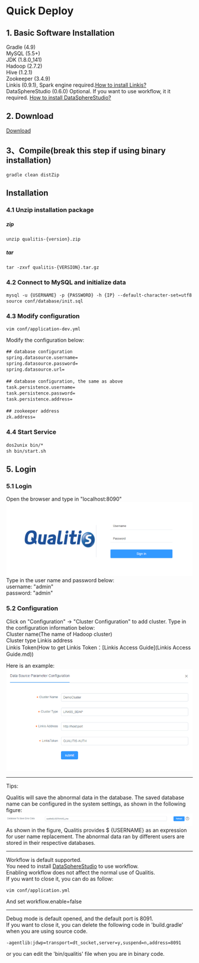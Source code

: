 # Quick Deploy

## 1. Basic Software Installation
Gradle (4.9)  
MySQL (5.5+)  
JDK (1.8.0_141)  
Hadoop (2.7.2)  
Hive (1.2.1)   
Zookeeper (3.4.9)  
Linkis (0.9.1), Spark engine required.[How to install Linkis?](https://github.com/apache/incubator-linkis)  
DataSphereStudio (0.6.0) Optional. If you want to use workflow, it it required. [How to install DataSphereStudio?](https://github.com/WeBankFinTech/DataSphereStudio)  

## 2. Download
[Download](https://github.com/WeBankFinTech/Qualitis/releases)

## 3、Compile(break this step if using binary installation)
```
gradle clean distZip
```

## Installation
### 4.1 Unzip installation package
##### zip
```
unzip qualitis-{version}.zip
```

##### tar
```
tar -zxvf qualitis-{VERSION}.tar.gz
```

### 4.2 Connect to MySQL and initialize data
```
mysql -u {USERNAME} -p {PASSWORD} -h {IP} --default-character-set=utf8
source conf/database/init.sql
```

### 4.3 Modify configuration
```
vim conf/application-dev.yml
```
Modify the configuration below:
```
## database configuration
spring.datasource.username=
spring.datasource.password=
spring.datasource.url=

## database configuration, the same as above 
task.persistence.username=
task.persistence.password=
task.persistence.address=

## zookeeper address
zk.address=
```

### 4.4 Start Service
```
dos2unix bin/*
sh bin/start.sh
```

## 5. Login
### 5.1 Login
Open the browser and type in "localhost:8090"  
![登录验证图片](../../../images/en_US/ch1/Login.png)  
Type in the user name and password below:  
username: "admin"  
password: "admin"  

### 5.2 Configuration
Click on "Configuration" -> "Cluster Configuration" to add cluster.
Type in the configuration information below:    
Cluster name(The name of Hadoop cluster)  
Cluster type
Linkis address  
Linkis Token(How to get Linkis Token：[Linkis Access Guide](Linkis Access Guide.md))  

Here is an example:  
![](../../../images/en_US/ch1/ClusterConfigurationDemo.png)

---

Tips:

Qualitis will save the abnormal data in the database. The saved database name can be configured in the system settings, as shown in the following figure:
![](../../../images/en_US/ch1/AbnormalDataSavedDatabaseConfiguration.png)
As shown in the figure, Qualitis provides $ {USERNAME} as an expression for user name replacement. The abnormal data ran by different users are stored in their respective databases.

---

Workflow is default supported.   
You need to install [DataSphereStudio](https://github.com/WeBankFinTech/DataSphereStudio) to use workflow.  
Enabling workflow does not affect the normal use of Qualitis.  
If you want to close it, you can do as follow:
```
vim conf/application.yml
```
And set workflow.enable=false

---

Debug mode is default opened, and the default port is 8091.  
If you want to close it, you can delete the following code in 'build.gradle' when you are using source code.
```
-agentlib:jdwp=transport=dt_socket,server=y,suspend=n,address=8091
```
or you can edit the 'bin/qualitis' file when you are in binary code.
